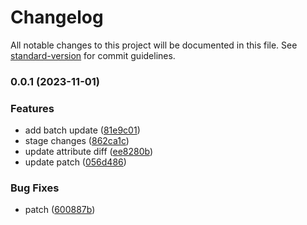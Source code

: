 # Changelog

All notable changes to this project will be documented in this file. See [standard-version](https://github.com/conventional-changelog/standard-version) for commit guidelines.

### 0.0.1 (2023-11-01)


### Features

* add batch update ([81e9c01](https://github.com/anh-ld/nho/commit/81e9c01a767ad53bb0f5c1e1a425d4e6e58872ad))
* stage changes ([862ca1c](https://github.com/anh-ld/nho/commit/862ca1c6c4244d25b5e814018dafa9176a28edad))
* update attribute diff ([ee8280b](https://github.com/anh-ld/nho/commit/ee8280b0a60da68c951686157d523284a4e048dd))
* update patch ([056d486](https://github.com/anh-ld/nho/commit/056d48663bc941da6c848852cf766c7ca2df258c))


### Bug Fixes

* patch ([600887b](https://github.com/anh-ld/nho/commit/600887b8209cfd46a12516cc1350e6a615e681d1))
